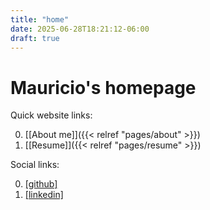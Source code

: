 ```yaml
---
title: "home"
date: 2025-06-28T18:21:12-06:00
draft: true
---
```

# Mauricio's homepage

Quick website links:

0. [[About me]]({{< relref "pages/about" >}})
1. [[Resume]]({{< relref "pages/resume" >}})

Social links:

0. [[github]](https://github.com/mamimikun)
1. [[linkedin]](https://www.linkedin.com/in/garlicnoodles/)
